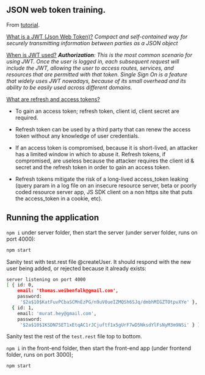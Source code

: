 ## JSON web token training.

From [tutorial](https://www.youtube.com/watch?v=x5gLL8-M9Fo&feature=youtu.be).

[What is a JWT (Json Web Token)?](h"ttps://jwt.io/introduction/) 
*Compact and self-contained way for securely transmitting information between parties as a JSON object*

[When is JWT used?](https://jwt.io/introduction/)
***Authorization**: This is the most common scenario for using JWT. Once the user is logged in, each subsequent request will include the JWT, allowing the user to access routes, services, and resources that are permitted with that token. Single Sign On is a feature that widely uses JWT nowadays, because of its small overhead and its ability to be easily used across different domains.*

[What are refresh and access tokens?](https://stackoverflow.com/questions/3487991/why-does-oauth-v2-have-both-access-and-refresh-tokens)

* To gain an access token; refresh token, client id, client secret are required.

* Refresh token can be used by a third party that can renew the access token without any knowledge of user credentials.

* If an access token is compromised, because it is short-lived, an attacker has a limited window in which to abuse it. Refresh tokens, if compromised, are useless because the attacker requires the client id & secret and the refresh token in order to gain an access token.

* Refresh tokens mitigate the risk of a long-lived access_token leaking (query param in a log file on an insecure resource server, beta or poorly coded resource server app, JS SDK client on a non https site that puts the access_token in a cookie, etc).

## Running the application

`npm i` under server folder, then start the server (under server folder, runs on port 4000):
```bash
npm start
```

Sanity test with test.rest file @createUser. It should respond with the new user being added, or rejected because it already exists:
```bash
server listening on port 4000
[ { id: 0,
    email: 'thomas.weibenfalk@gmail.com',
    password:
     '$2a$10$KatFuvPCbaSCMnEzPG/n9uV0ueIZMQSh6SJq/dmbhMIGZTOtpvXYe' },
  { id: 1,
    email: 'murat.hey@gmail.com',
    password:
     '$2a$10$1KSDN7SET1xEtqAC1rJCjuftf1x5gUrF7wD5NksdYlFsNyM3m9NSi' } ]
```

Sanity test the rest of the `test.rest` file top to bottom.

`npm i` in the front-end folder, then start the front-end  app (under frontend folder, runs on port 3000);
```bash
npm start
```
